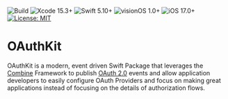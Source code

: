 ![Build](https://github.com/codefiesta/OAuthKit/actions/workflows/swift.yml/badge.svg)
![Xcode 15.3+](https://img.shields.io/badge/Xcode-15.3%2B-gold.svg)
![Swift 5.10+](https://img.shields.io/badge/Swift-5.10%2B-tomato.svg)
![visionOS 1.0+](https://img.shields.io/badge/visionOS-1.0%2B-crimson.svg)
![iOS 17.0+](https://img.shields.io/badge/iOS-17.0%2B-darkred.svg)
[![License: MIT](https://img.shields.io/badge/License-MIT-indigo.svg)](https://opensource.org/licenses/MIT)

# OAuthKit

OAuthKit is a modern, event driven Swift Package that leverages the [Combine](https://developer.apple.com/documentation/combine) Framework to publish [OAuth 2.0](https://oauth.net/2/) events and allow application developers to easily configure OAuth Providers and focus on making great applications instead of focusing on the details of authorization flows.

